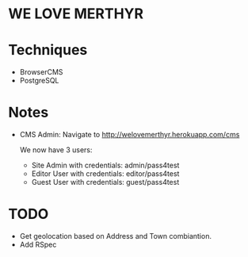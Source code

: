 WE LOVE MERTHYR
===============

Techniques
==========

* BrowserCMS
* PostgreSQL

Notes
=====

* CMS Admin:
  Navigate to http://welovemerthyr.herokuapp.com/cms

  We now have 3 users:
    - Site Admin with credentials: admin/pass4test
    - Editor User with credentials: editor/pass4test
    - Guest User with credentials: guest/pass4test

TODO
====

- Get geolocation based on Address and Town combiantion.
- Add RSpec
